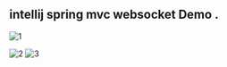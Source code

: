 ## intellij spring mvc websocket Demo .

![1](https://raw.github.com/LJ-GH/springWebSocketDemo/master/screenshot/001.png)

![2](https://raw.github.com/LJ-GH/springWebSocketDemo/master/screenshot/002.png)
![3](https://raw.github.com/LJ-GH/springWebSocketDemo/master/screenshot/003.png)